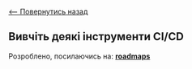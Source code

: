 [<-- Повернутись назад](docs/devops/index.md)

## Вивчіть деякі інструменти CI/CD

Розроблено, посилаючись на: 
**[roadmaps](https://roadmap.sh/devops)**